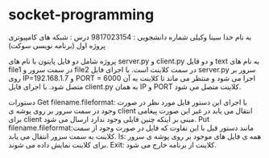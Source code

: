 # socket-programming

به نام خدا
سینا وکیلی 
شماره دانشجویی : 9817023154
درس : شبکه های کامپیوتری
پروژه اول (برنامه نویسی سوکت)

پروژه شامل دو فایل پایتون با نام های server.py و client.py و دو فایل text به نام های    file1  در سمت سرور و file2 در سمت کلاینت است.
با اجرای فایل server.py سرور بر روی IP=192.168.1.7 و PORT = 6000 اجرا می شود و منتظر می ماند تا کلاینت به آن متصل شود. با اجرای فایل client.py به همان IP  و PORT کلاینت متصل می شود.

دستورات
Get filename.fileformat: با اجرای این دستور فایل مورد نظر در صورت وجود در سمت سرور بر روی پوشه ی client انتقال می یابد در غیر این صورت پیغامی برای client مبنی بر اینکه چنین فایلی وجود ندارد ارسال می شود.
Put filename.fileformat:مانند دستور قبل با این تفاوت که فایل در صورت وجود از سمت کلاینت به سمت سرور انتقال می یابد.
ls: همه ی فایل های موجود بر روی پوشه ی سرور برای کلاینت نمایش داده می شوند.
Exit: کلاینت از برنامه خارج می شود. 
